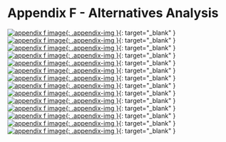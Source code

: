 # Appendix F - Alternatives Analysis

[![appendix f image](assets/img/AppF_Page_144.jpg){: .appendix-img }](assets/img/AppF_Page_144.jpg){: target="_blank" }
[![appendix f image](assets/img/AppF_Page_145.jpg){: .appendix-img }](assets/img/AppF_Page_145.jpg){: target="_blank" }
[![appendix f image](assets/img/AppF_Page_146.jpg){: .appendix-img }](assets/img/AppF_Page_146.jpg){: target="_blank" }
[![appendix f image](assets/img/AppF_Page_147.jpg){: .appendix-img }](assets/img/AppF_Page_147.jpg){: target="_blank" }
[![appendix f image](assets/img/AppF_Page_148.jpg){: .appendix-img }](assets/img/AppF_Page_148.jpg){: target="_blank" }
[![appendix f image](assets/img/AppF_Page_149.jpg){: .appendix-img }](assets/img/AppF_Page_149.jpg){: target="_blank" }
[![appendix f image](assets/img/AppF_Page_150.jpg){: .appendix-img }](assets/img/AppF_Page_150.jpg){: target="_blank" }
[![appendix f image](assets/img/AppF_Page_151.jpg){: .appendix-img }](assets/img/AppF_Page_151.jpg){: target="_blank" }
[![appendix f image](assets/img/AppF_Page_152.jpg){: .appendix-img }](assets/img/AppF_Page_152.jpg){: target="_blank" }
[![appendix f image](assets/img/AppF_Page_153.jpg){: .appendix-img }](assets/img/AppF_Page_153.jpg){: target="_blank" }
[![appendix f image](assets/img/AppF_Page_154.jpg){: .appendix-img }](assets/img/AppF_Page_154.jpg){: target="_blank" }
[![appendix f image](assets/img/AppF_Page_155.jpg){: .appendix-img }](assets/img/AppF_Page_155.jpg){: target="_blank" }
[![appendix f image](assets/img/AppF_Page_156.jpg){: .appendix-img }](assets/img/AppF_Page_156.jpg){: target="_blank" }
[![appendix f image](assets/img/AppF_Page_157.jpg){: .appendix-img }](assets/img/AppF_Page_157.jpg){: target="_blank" }